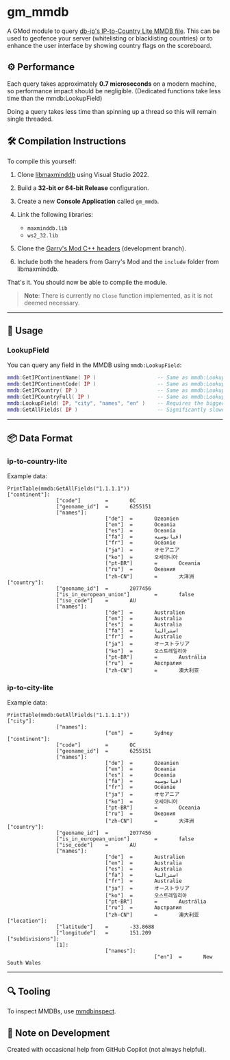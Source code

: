 # gm\_mmdb

A GMod module to query [db-ip's IP-to-Country Lite MMDB file](https://db-ip.com/db/download/ip-to-country-lite). This can be used to geofence your server (whitelisting or blacklisting countries) or to enhance the user interface by showing country flags on the scoreboard.

## ⚙️ Performance

Each query takes approximately **0.7 microseconds** on a modern machine, so performance impact should be negligible. (Dedicated functions take less time than the mmdb:LookupField)

Doing a query takes less time than spinning up a thread so this will remain single threaded.

## 🛠️ Compilation Instructions

To compile this yourself:

1. Clone [libmaxminddb](https://github.com/maxmind/libmaxminddb) using Visual Studio 2022.
2. Build a **32-bit or 64-bit Release** configuration.
3. Create a new **Console Application** called `gm_mmdb`.
4. Link the following libraries:

   * `maxminddb.lib`
   * `ws2_32.lib`
5. Clone the [Garry's Mod C++ headers](https://github.com/Facepunch/gmod-module-base) (development branch).
6. Include both the headers from Garry's Mod and the `include` folder from libmaxminddb.

That's it. You should now be able to compile the module.

> **Note**: There is currently no `Close` function implemented, as it is not deemed necessary.

---

## 🧾 Usage

### LookupField

You can query any field in the MMDB using `mmdb:LookupField`:

```lua
mmdb:GetIPContinentName( IP )                    -- Same as mmdb:LookupField( IP, "continent", "names", "en" )
mmdb:GetIPContinentCode( IP )                    -- Same as mmdb:LookupField( IP, "continent", "code" )
mmdb:GetIPCountry( IP )                          -- Same as mmdb:LookupField( IP, "country", "iso_code" )
mmdb:GetIPCountryFull( IP )                      -- Same as mmdb:LookupField( IP, "country", "names", "en" )
mmdb:LookupField( IP, "city", "names", "en" )    -- Requires the bigger MMDB; city accuracy usually not very good.
mmdb:GetAllFields( IP )                          -- Significantly slower 4 microseconds per call but this contains all data available for this IP.
```

---

## 📦 Data Format

### ip-to-country-lite

Example data:

```
PrintTable(mmdb:GetAllFields("1.1.1.1"))
["continent"]:
                ["code"]        =       OC
                ["geoname_id"]  =       6255151
                ["names"]:
                                ["de"]  =       Ozeanien
                                ["en"]  =       Oceania
                                ["es"]  =       Oceanía
                                ["fa"]  =       اقیانوسیه
                                ["fr"]  =       Océanie
                                ["ja"]  =       オセアニア
                                ["ko"]  =       오세아니아
                                ["pt-BR"]       =       Oceania
                                ["ru"]  =       Океания
                                ["zh-CN"]       =       大洋洲
["country"]:
                ["geoname_id"]  =       2077456
                ["is_in_european_union"]        =       false
                ["iso_code"]    =       AU
                ["names"]:
                                ["de"]  =       Australien
                                ["en"]  =       Australia
                                ["es"]  =       Australia
                                ["fa"]  =       استرالیا
                                ["fr"]  =       Australie
                                ["ja"]  =       オーストラリア
                                ["ko"]  =       오스트레일리아
                                ["pt-BR"]       =       Austrália
                                ["ru"]  =       Австралия
                                ["zh-CN"]       =       澳大利亚
```

### ip-to-city-lite

Example data:

```
PrintTable(mmdb:GetAllFields("1.1.1.1"))
["city"]:
                ["names"]:
                                ["en"]  =       Sydney
["continent"]:
                ["code"]        =       OC
                ["geoname_id"]  =       6255151
                ["names"]:
                                ["de"]  =       Ozeanien
                                ["en"]  =       Oceania
                                ["es"]  =       Oceanía
                                ["fa"]  =       اقیانوسیه
                                ["fr"]  =       Océanie
                                ["ja"]  =       オセアニア
                                ["ko"]  =       오세아니아
                                ["pt-BR"]       =       Oceania
                                ["ru"]  =       Океания
                                ["zh-CN"]       =       大洋洲
["country"]:
                ["geoname_id"]  =       2077456
                ["is_in_european_union"]        =       false
                ["iso_code"]    =       AU
                ["names"]:
                                ["de"]  =       Australien
                                ["en"]  =       Australia
                                ["es"]  =       Australia
                                ["fa"]  =       استرالیا
                                ["fr"]  =       Australie
                                ["ja"]  =       オーストラリア
                                ["ko"]  =       오스트레일리아
                                ["pt-BR"]       =       Austrália
                                ["ru"]  =       Австралия
                                ["zh-CN"]       =       澳大利亚
["location"]:
                ["latitude"]    =       -33.8688
                ["longitude"]   =       151.209
["subdivisions"]:
                [1]:
                                ["names"]:
                                                ["en"]  =       New South Wales
```

---

## 🔍 Tooling

To inspect MMDBs, use [mmdbinspect](https://github.com/maxmind/mmdbinspect).

## 🧠 Note on Development

Created with occasional help from GitHub Copilot (not always helpful).
